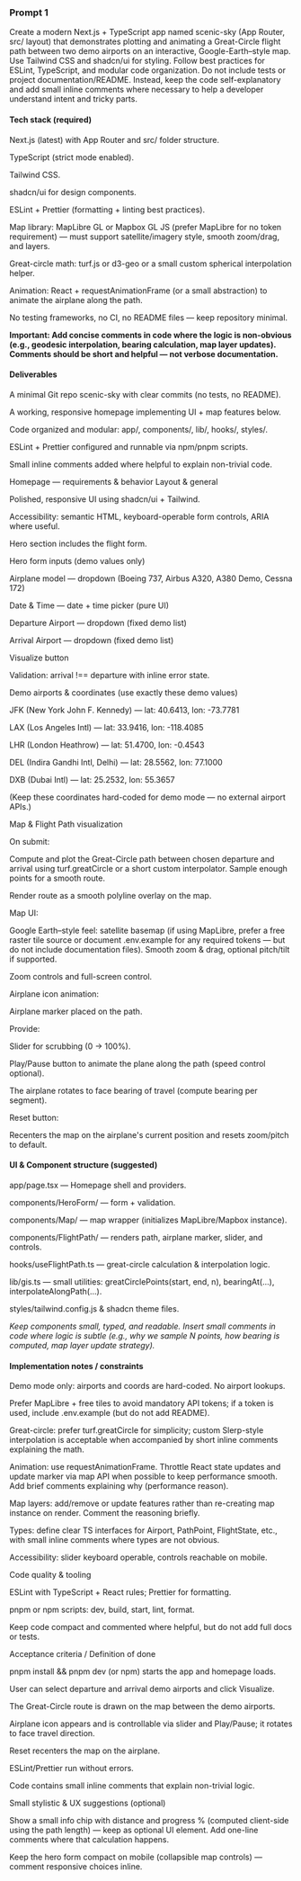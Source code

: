 ### Prompt 1

Create a modern Next.js + TypeScript app named scenic-sky (App Router, src/ layout) that demonstrates plotting and animating a Great-Circle flight path between two demo airports on an interactive, Google-Earth–style map. Use Tailwind CSS and shadcn/ui for styling. Follow best practices for ESLint, TypeScript, and modular code organization. Do not include tests or project documentation/README. Instead, keep the code self-explanatory and add small inline comments where necessary to help a developer understand intent and tricky parts.

#### Tech stack (required)

Next.js (latest) with App Router and src/ folder structure.

TypeScript (strict mode enabled).

Tailwind CSS.

shadcn/ui for design components.

ESLint + Prettier (formatting + linting best practices).

Map library: MapLibre GL or Mapbox GL JS (prefer MapLibre for no token requirement) — must support satellite/imagery style, smooth zoom/drag, and layers.

Great-circle math: turf.js or d3-geo or a small custom spherical interpolation helper.

Animation: React + requestAnimationFrame (or a small abstraction) to animate the airplane along the path.

No testing frameworks, no CI, no README files — keep repository minimal.

**Important: Add concise comments in code where the logic is non-obvious (e.g., geodesic interpolation, bearing calculation, map layer updates). Comments should be short and helpful — not verbose documentation.**

#### Deliverables

A minimal Git repo scenic-sky with clear commits (no tests, no README).

A working, responsive homepage implementing UI + map features below.

Code organized and modular: app/, components/, lib/, hooks/, styles/.

ESLint + Prettier configured and runnable via npm/pnpm scripts.

Small inline comments added where helpful to explain non-trivial code.

Homepage — requirements & behavior
Layout & general

Polished, responsive UI using shadcn/ui + Tailwind.

Accessibility: semantic HTML, keyboard-operable form controls, ARIA where useful.

Hero section includes the flight form.

Hero form inputs (demo values only)

Airplane model — dropdown (Boeing 737, Airbus A320, A380 Demo, Cessna 172)

Date & Time — date + time picker (pure UI)

Departure Airport — dropdown (fixed demo list)

Arrival Airport — dropdown (fixed demo list)

Visualize button

Validation: arrival !== departure with inline error state.

Demo airports & coordinates (use exactly these demo values)

JFK (New York John F. Kennedy) — lat: 40.6413, lon: -73.7781

LAX (Los Angeles Intl) — lat: 33.9416, lon: -118.4085

LHR (London Heathrow) — lat: 51.4700, lon: -0.4543

DEL (Indira Gandhi Intl, Delhi) — lat: 28.5562, lon: 77.1000

DXB (Dubai Intl) — lat: 25.2532, lon: 55.3657

(Keep these coordinates hard-coded for demo mode — no external airport APIs.)

Map & Flight Path visualization

On submit:

Compute and plot the Great-Circle path between chosen departure and arrival using turf.greatCircle or a short custom interpolator. Sample enough points for a smooth route.

Render route as a smooth polyline overlay on the map.

Map UI:

Google Earth–style feel: satellite basemap (if using MapLibre, prefer a free raster tile source or document .env.example for any required tokens — but do not include documentation files). Smooth zoom & drag, optional pitch/tilt if supported.

Zoom controls and full-screen control.

Airplane icon animation:

Airplane marker placed on the path.

Provide:

Slider for scrubbing (0 → 100%).

Play/Pause button to animate the plane along the path (speed control optional).

The airplane rotates to face bearing of travel (compute bearing per segment).

Reset button:

Recenters the map on the airplane's current position and resets zoom/pitch to default.

#### UI & Component structure (suggested)

app/page.tsx — Homepage shell and providers.

components/HeroForm/ — form + validation.

components/Map/ — map wrapper (initializes MapLibre/Mapbox instance).

components/FlightPath/ — renders path, airplane marker, slider, and controls.

hooks/useFlightPath.ts — great-circle calculation & interpolation logic.

lib/gis.ts — small utilities: greatCirclePoints(start, end, n), bearingAt(...), interpolateAlongPath(...).

styles/tailwind.config.js & shadcn theme files.

_Keep components small, typed, and readable. Insert small comments in code where logic is subtle (e.g., why we sample N points, how bearing is computed, map layer update strategy)._

#### Implementation notes / constraints

Demo mode only: airports and coords are hard-coded. No airport lookups.

Prefer MapLibre + free tiles to avoid mandatory API tokens; if a token is used, include .env.example (but do not add README).

Great-circle: prefer turf.greatCircle for simplicity; custom Slerp-style interpolation is acceptable when accompanied by short inline comments explaining the math.

Animation: use requestAnimationFrame. Throttle React state updates and update marker via map API when possible to keep performance smooth. Add brief comments explaining why (performance reason).

Map layers: add/remove or update features rather than re-creating map instance on render. Comment the reasoning briefly.

Types: define clear TS interfaces for Airport, PathPoint, FlightState, etc., with small inline comments where types are not obvious.

Accessibility: slider keyboard operable, controls reachable on mobile.

Code quality & tooling

ESLint with TypeScript + React rules; Prettier for formatting.

pnpm or npm scripts: dev, build, start, lint, format.

Keep code compact and commented where helpful, but do not add full docs or tests.

Acceptance criteria / Definition of done

pnpm install && pnpm dev (or npm) starts the app and homepage loads.

User can select departure and arrival demo airports and click Visualize.

The Great-Circle route is drawn on the map between the demo airports.

Airplane icon appears and is controllable via slider and Play/Pause; it rotates to face travel direction.

Reset recenters the map on the airplane.

ESLint/Prettier run without errors.

Code contains small inline comments that explain non-trivial logic.

Small stylistic & UX suggestions (optional)

Show a small info chip with distance and progress % (computed client-side using the path length) — keep as optional UI element. Add one-line comments where that calculation happens.

Keep the hero form compact on mobile (collapsible map controls) — comment responsive choices inline.